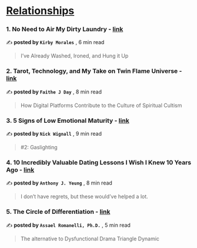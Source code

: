 
<h1><a href=https://medium.com/tag/relationships/recommended target="_blank" rel="noopener noreferrer">Relationships</a></h1>
<h3>1. No Need to Air My Dirty Laundry - <a href=https://medium.com/@kmorale03/no-need-to-air-my-dirty-laundry-abc1c2ee45d7?source=tag_recommended_feed---------0-84----------relationships----------e9a96422_80ba_4391_aeb9_4114c9e1baf3------- target="_blank" rel="noopener noreferrer">link</a></h3>

✍️ **posted by `Kirby Morales`** <date> , 6 min read</date>

<blockquote>I’ve Already Washed, Ironed, and Hung it Up</blockquote>

<h3>2. Tarot, Technology, and My Take on Twin Flame Universe - <a href=https://medium.com/@faitheday/tarot-technology-and-my-take-on-twin-flame-universe-9c70631d0b10?source=tag_recommended_feed---------1-107----------relationships----------e9a96422_80ba_4391_aeb9_4114c9e1baf3------- target="_blank" rel="noopener noreferrer">link</a></h3>

✍️ **posted by `Faithe J Day`** <date> , 8 min read</date>

<blockquote>How Digital Platforms Contribute to the Culture of Spiritual Cultism</blockquote>

<h3>3. 5 Signs of Low Emotional Maturity - <a href=https://medium.com/@nickwignall/5-signs-of-low-emotional-maturity-21d0d1a0f449?source=tag_recommended_feed---------2-85----------relationships----------e9a96422_80ba_4391_aeb9_4114c9e1baf3------- target="_blank" rel="noopener noreferrer">link</a></h3>

✍️ **posted by `Nick Wignall`** <date> , 9 min read</date>

<blockquote>#2: Gaslighting</blockquote>

<h3>4. 10 Incredibly Valuable Dating Lessons I Wish I Knew 10 Years Ago - <a href=https://medium.com/mind-cafe/10-incredibly-valuable-dating-lessons-i-wish-i-knew-10-years-ago-05e695dfbb5c?source=tag_recommended_feed---------3-84----------relationships----------e9a96422_80ba_4391_aeb9_4114c9e1baf3------- target="_blank" rel="noopener noreferrer">link</a></h3>

✍️ **posted by `Anthony J. Yeung`** <date> , 8 min read</date>

<blockquote>I don’t have regrets, but these would’ve helped a lot.</blockquote>

<h3>5. The Circle of Differentiation - <a href=https://medium.com/hello-love/the-circle-of-differentiation-09eede257d1d?source=tag_recommended_feed---------4-107----------relationships----------e9a96422_80ba_4391_aeb9_4114c9e1baf3------- target="_blank" rel="noopener noreferrer">link</a></h3>

✍️ **posted by `Assael Romanelli, Ph.D.`** <date> , 5 min read</date>

<blockquote>The alternative to Dysfunctional Drama Triangle Dynamic</blockquote>

